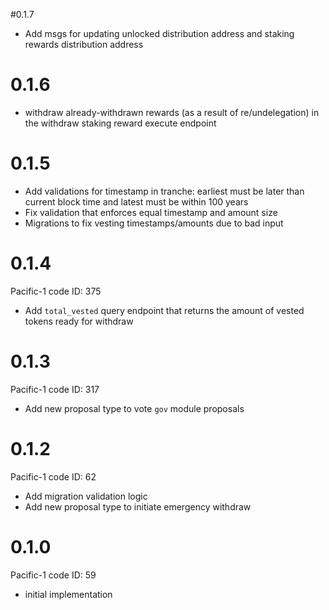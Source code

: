 #0.1.7
- Add msgs for updating unlocked distribution address and staking rewards distribution address
# 0.1.6
- withdraw already-withdrawn rewards (as a result of re/undelegation) in the withdraw staking reward execute endpoint

# 0.1.5
- Add validations for timestamp in tranche: earliest must be later than current block time and latest must be within 100 years
- Fix validation that enforces equal timestamp and amount size
- Migrations to fix vesting timestamps/amounts due to bad input

# 0.1.4
Pacific-1 code ID: 375
- Add `total_vested` query endpoint that returns the amount of vested tokens ready for withdraw

# 0.1.3
Pacific-1 code ID: 317
- Add new proposal type to vote `gov` module proposals

# 0.1.2
Pacific-1 code ID: 62
- Add migration validation logic
- Add new proposal type to initiate emergency withdraw

# 0.1.0
Pacific-1 code ID: 59
- initial implementation